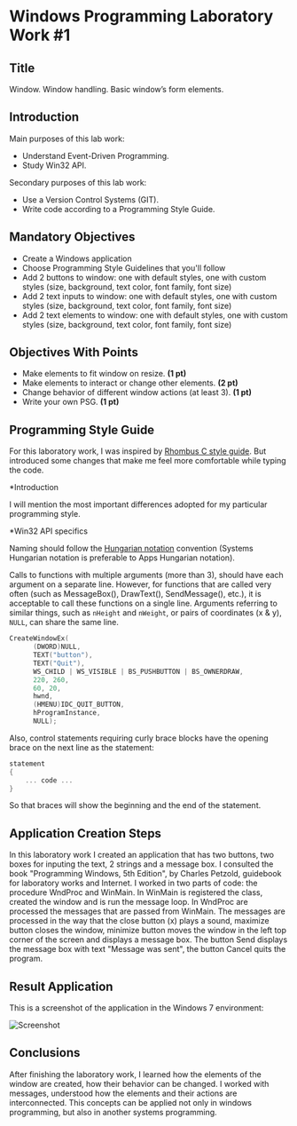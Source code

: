Windows Programming Laboratory Work #1
======================================

Title
-----
Window. Window handling. Basic window’s form elements.

Introduction
------------
Main purposes of this lab work:
* Understand Event-Driven Programming.
* Study Win32 API.

Secondary purposes of this lab work:
* Use a Version Control Systems (GIT).
* Write code according to a Programming Style Guide.

Mandatory Objectives
--------------------
* Create a Windows application
* Choose Programming Style Guidelines that you'll follow
* Add 2 buttons to window: one with default styles, one with custom styles (size, background, text color, font family, font size)
* Add 2 text inputs to window: one with default styles, one with custom styles (size, background, text color, font family, font size)
* Add 2 text elements to window: one with default styles, one with custom styles (size, background, text color, font family, font size)

Objectives With Points
----------------------
* Make elements to fit window on resize. **(1 pt)**
* Make elements to interact or change other elements. **(2 pt)**
* Change behavior of different window actions (at least 3). **(1 pt)**
* Write your own PSG. **(1 pt)**

Programming Style Guide
-----------------------
For this laboratory work, I was inspired by [Rhombus C style guide](https://github.com/nickbjohnson4224/rhombus/wiki/C-style-guide). 
But introduced some changes that make me feel more comfortable while typing the code.

*Introduction

I will mention the most important differences adopted for my particular programming style.

*Win32 API specifics

Naming should follow the [Hungarian notation](http://en.wikipedia.org/wiki/Hungarian_notation) convention (Systems Hungarian notation is preferable to
Apps Hungarian notation).

Calls to functions with multiple arguments (more than 3), should have each argument on a separate line. However, for functions that are called very often
(such as MessageBox(), DrawText(), SendMessage(), etc.), it is acceptable to call these functions on a single line. Arguments referring to similar things, such as
`nHeight` and `nWeight`, or pairs of coordinates (x & y), `NULL`, can share the same line. 
```C
CreateWindowEx(
      (DWORD)NULL,
      TEXT("button"),
      TEXT("Quit"),
      WS_CHILD | WS_VISIBLE | BS_PUSHBUTTON | BS_OWNERDRAW,
      220, 260,
      60, 20,
      hwnd,
      (HMENU)IDC_QUIT_BUTTON,
      hProgramInstance,
      NULL);
```
Also, control statements requiring curly brace blocks have the opening brace on the next line as the statement:
```C
statement 
{
    ... code ...
}
```
So that braces will show the beginning and the end of the statement. 

Application Creation Steps
--------------------------
In this laboratory work I created an application that has two buttons, two boxes for inputing the text, 2 strings and a message box. I consulted the book "Programming Windows, 5th Edition", by Charles Petzold, guidebook for laboratory works and Internet. 
I worked in two parts of code: the procedure WndProc and WinMain. In WinMain is registered the class, created the window and is run the message loop. In WndProc are processed the messages that are passed from WinMain.
The messages are processed in the way that the close button (x) plays a sound, maximize button closes the window, minimize button moves the window in the left top corner of the screen and displays a message box. The button Send displays the message box with text "Message was sent", the button Cancel quits the program.

Result Application
------------------
This is a screenshot of the application in the Windows 7 environment:

![Screenshot](https://raw.github.com/TUM-FAF/FAF-121-Toloconnicov-Valeria/master/WP/Lab%231/Screenshots/Capture.PNG)

Conclusions
-----------

After finishing the laboratory work, I learned how the elements of the window are created, how their behavior can be changed. I worked with messages, understood how the elements and their actions are interconnected. This concepts can be applied not only in windows programming, but also in another systems programming. 
